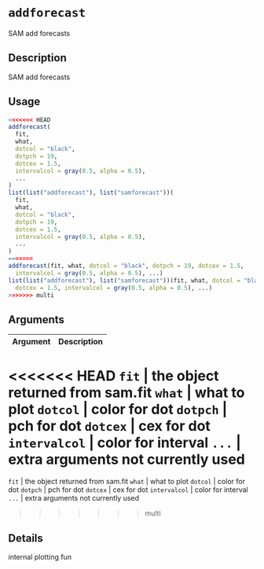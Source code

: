 # `addforecast`

SAM add forecasts


## Description

SAM add forecasts


## Usage

```r
<<<<<<< HEAD
addforecast(
  fit,
  what,
  dotcol = "black",
  dotpch = 19,
  dotcex = 1.5,
  intervalcol = gray(0.5, alpha = 0.5),
  ...
)
list(list("addforecast"), list("samforecast"))(
  fit,
  what,
  dotcol = "black",
  dotpch = 19,
  dotcex = 1.5,
  intervalcol = gray(0.5, alpha = 0.5),
  ...
)
=======
addforecast(fit, what, dotcol = "black", dotpch = 19, dotcex = 1.5,
  intervalcol = gray(0.5, alpha = 0.5), ...)
list(list("addforecast"), list("samforecast"))(fit, what, dotcol = "black", dotpch = 19,
  dotcex = 1.5, intervalcol = gray(0.5, alpha = 0.5), ...)
>>>>>>> multi
```


## Arguments

Argument      |Description
------------- |----------------
<<<<<<< HEAD
`fit`     |     the object returned from sam.fit
`what`     |     what to plot
`dotcol`     |     color for dot
`dotpch`     |     pch for dot
`dotcex`     |     cex for dot
`intervalcol`     |     color for interval
`...`     |     extra arguments not currently used
=======
```fit```     |     the object returned from sam.fit
```what```     |     what to plot
```dotcol```     |     color for dot
```dotpch```     |     pch for dot
```dotcex```     |     cex for dot
```intervalcol```     |     color for interval
```...```     |     extra arguments not currently used
>>>>>>> multi


## Details

internal plotting fun


